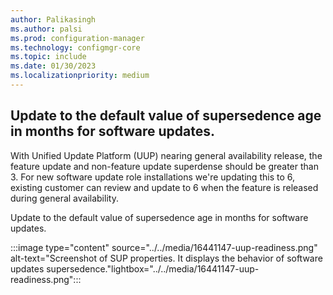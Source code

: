 ```yaml
---
author: Palikasingh
ms.author: palsi
ms.prod: configuration-manager
ms.technology: configmgr-core
ms.topic: include
ms.date: 01/30/2023
ms.localizationpriority: medium
---
```

<!-- please update author details and remove this comment afterwards-->

## <a name="bkmk_softwareupdates"></a> Update to the default value of supersedence age in months for software updates. 

With Unified Update Platform (UUP) nearing general availability release, the feature update and non-feature update superdense should be greater than 3. For new software update role installations we're updating this to 6, existing customer can review and update to 6 when the feature is released during general availability. 

Update to the default value of supersedence age in months for software updates.

:::image type="content" source="../../media/16441147-uup-readiness.png" alt-text="Screenshot of SUP properties. It displays the behavior of software updates supersedence."lightbox="../../media/16441147-uup-readiness.png":::

<!--16441147-->

